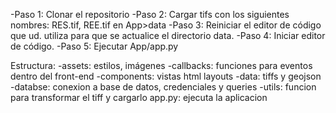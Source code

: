 -Paso 1: Clonar el repositorio
-Paso 2: Cargar tifs con los siguientes nombres: RES.tif, REE.tif en App>data
-Paso 3: Reiniciar el editor de código que ud. utiliza para que se actualice el directorio data.
-Paso 4: Iniciar editor de código.
-Paso 5: Ejecutar App/app.py

Estructura:
-assets: estilos, imágenes
-callbacks: funciones para eventos dentro del front-end
-components: vistas html layouts
-data: tiffs y geojson
-databse: conexion a base de datos, credenciales y queries
-utils: funcion para transformar el tiff y cargarlo
app.py: ejecuta la aplicacion